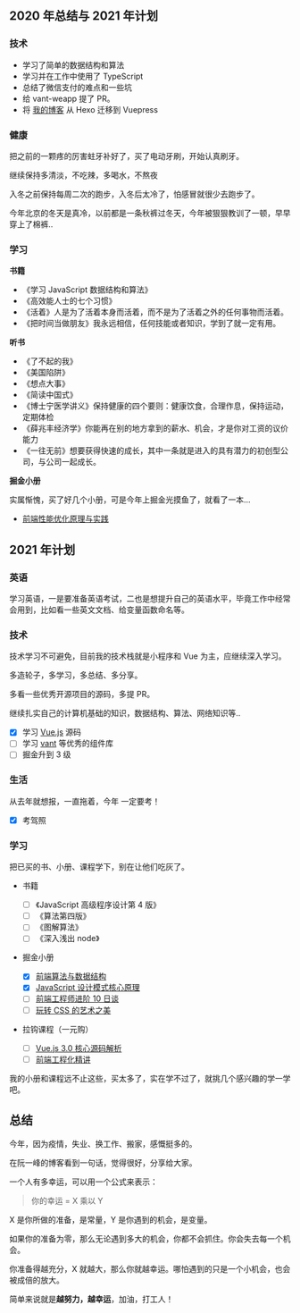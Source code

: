 ## 2020 年总结与 2021 年计划

### 技术

- 学习了简单的数据结构和算法
- 学习并在工作中使用了 TypeScript
- 总结了微信支付的难点和一些坑
- 给 vant-weapp 提了 PR。
- 将 [我的博客](https://www.zhangningle.top/) 从 Hexo 迁移到 Vuepress

### 健康

把之前的一颗疼的厉害蛀牙补好了，买了电动牙刷，开始认真刷牙。

继续保持多清淡，不吃辣，多喝水，不熬夜

入冬之前保持每周二次的跑步，入冬后太冷了，怕感冒就很少去跑步了。

今年北京的冬天是真冷，以前都是一条秋裤过冬天，今年被狠狠教训了一顿，早早穿上了棉裤..

### 学习

**书籍**

- 《学习 JavaScript 数据结构和算法》
- 《高效能人士的七个习惯》
- 《活着》人是为了活着本身而活着，而不是为了活着之外的任何事物而活着。
- 《把时间当做朋友》我永远相信，任何技能或者知识，学到了就一定有用。

**听书**

- 《了不起的我》
- 《美国陷阱》
- 《想点大事》
- 《简读中国式》
- 《博士宁医学讲义》保持健康的四个要则：健康饮食，合理作息，保持运动，定期体检
- 《薛兆丰经济学》你能再在别的地方拿到的薪水、机会，才是你对工资的议价能力
- 《一往无前》想要获得快速的成长，其中一条就是进入的具有潜力的初创型公司，与公司一起成长。

**掘金小册**

实属惭愧，买了好几个小册，可是今年上掘金光摸鱼了，就看了一本...

- [前端性能优化原理与实践](https://juejin.cn/book/6844733750048210957/section/6844733750031417352)

## 2021 年计划

### 英语

学习英语，一是要准备英语考试，二也是想提升自己的英语水平，毕竟工作中经常会用到，比如看一些英文文档、给变量函数命名等。

### 技术

技术学习不可避免，目前我的技术栈就是小程序和 Vue 为主，应继续深入学习。

多造轮子，多学习，多总结、多分享。

多看一些优秀开源项目的源码，多提 PR。

继续扎实自己的计算机基础的知识，数据结构、算法、网络知识等..

- [x] 学习 [Vue.js](https://github.com/vuejs/vue-next) 源码
- [ ] 学习 [vant](https://github.com/youzan/vant) 等优秀的组件库
- [ ] 掘金升到 3 级

### 生活

从去年就想报，一直拖着，今年 一定要考！

- [x] 考驾照

### 学习

把已买的书、小册、课程学下，别在让他们吃灰了。

- 书籍

  - [ ] 《JavaScript 高级程序设计第 4 版》
  - [ ] 《算法第四版》
  - [ ] 《图解算法》
  - [ ] 《深入浅出 node》

- 掘金小册

  - [x] [前端算法与数据结构](https://juejin.cn/book/6844733800300150797)
  - [x] [JavaScript 设计模式核心原理](https://juejin.cn/book/6844733790204461070)
  - [ ] [前端工程师进阶 10 日谈](https://juejin.cn/book/6891929939616989188)
  - [ ] [玩转 CSS 的艺术之美](https://juejin.cn/book/6850413616484040711)

- 拉钩课程（一元购）
  - [ ] [Vue.js 3.0 核心源码解析](https://kaiwu.lagou.com/course/courseInfo.htm?courseId=326#/content)
  - [ ] [前端工程化精讲](https://kaiwu.lagou.com/course/courseInfo.htm?courseId=416#/content)

我的小册和课程远不止这些，买太多了，实在学不过了，就挑几个感兴趣的学一学吧。

## 总结

今年，因为疫情，失业、换工作、搬家，感慨挺多的。

在阮一峰的博客看到一句话，觉得很好，分享给大家。

一个人有多幸运，可以用一个公式来表示：

> 你的幸运 = X 乘以 Y

X 是你所做的准备，是常量，Y 是你遇到的机会，是变量。

如果你的准备为零，那么无论遇到多大的机会，你都不会抓住。你会失去每一个机会。

你准备得越充分，X 就越大，那么你就越幸运。哪怕遇到的只是一个小机会，也会被成倍的放大。

简单来说就是**越努力，越幸运**，加油，打工人！
